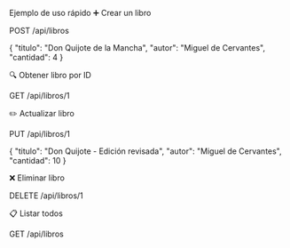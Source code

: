 ﻿Ejemplo de uso rápido
➕ Crear un libro

POST /api/libros

{
  "titulo": "Don Quijote de la Mancha",
  "autor": "Miguel de Cervantes",
  "cantidad": 4
}

🔍 Obtener libro por ID

GET /api/libros/1

✏️ Actualizar libro

PUT /api/libros/1

{
  "titulo": "Don Quijote - Edición revisada",
  "autor": "Miguel de Cervantes",
  "cantidad": 10
}

❌ Eliminar libro

DELETE /api/libros/1

📋 Listar todos

GET /api/libros
